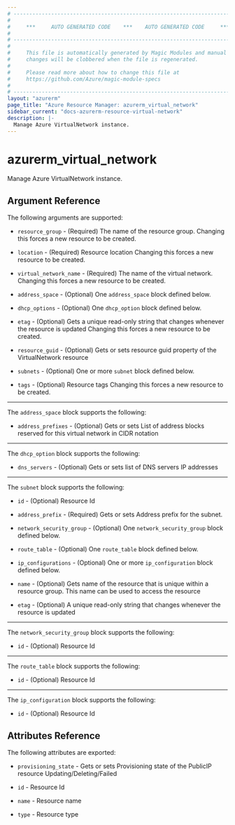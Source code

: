 ```yaml
---
# ----------------------------------------------------------------------------
#
#     ***     AUTO GENERATED CODE    ***    AUTO GENERATED CODE     ***
#
# ----------------------------------------------------------------------------
#
#     This file is automatically generated by Magic Modules and manual
#     changes will be clobbered when the file is regenerated.
#
#     Please read more about how to change this file at
#     https://github.com/Azure/magic-module-specs
#
# ----------------------------------------------------------------------------
layout: "azurerm"
page_title: "Azure Resource Manager: azurerm_virtual_network"
sidebar_current: "docs-azurerm-resource-virtual-network"
description: |-
  Manage Azure VirtualNetwork instance.
---
```


# azurerm_virtual_network

Manage Azure VirtualNetwork instance.


## Argument Reference

The following arguments are supported:

* `resource_group` - (Required) The name of the resource group. Changing this forces a new resource to be created.

* `location` - (Required) Resource location Changing this forces a new resource to be created.

* `virtual_network_name` - (Required) The name of the virtual network. Changing this forces a new resource to be created.

* `address_space` - (Optional) One `address_space` block defined below.

* `dhcp_options` - (Optional) One `dhcp_option` block defined below.

* `etag` - (Optional) Gets a unique read-only string that changes whenever the resource is updated Changing this forces a new resource to be created.

* `resource_guid` - (Optional) Gets or sets resource guid property of the VirtualNetwork resource

* `subnets` - (Optional) One or more `subnet` block defined below.

* `tags` - (Optional) Resource tags Changing this forces a new resource to be created.

---

The `address_space` block supports the following:

* `address_prefixes` - (Optional) Gets or sets List of address blocks reserved for this virtual network in CIDR notation

---

The `dhcp_option` block supports the following:

* `dns_servers` - (Optional) Gets or sets list of DNS servers IP addresses

---

The `subnet` block supports the following:

* `id` - (Optional) Resource Id

* `address_prefix` - (Required) Gets or sets Address prefix for the subnet.

* `network_security_group` - (Optional) One `network_security_group` block defined below.

* `route_table` - (Optional) One `route_table` block defined below.

* `ip_configurations` - (Optional) One or more `ip_configuration` block defined below.

* `name` - (Optional) Gets name of the resource that is unique within a resource group. This name can be used to access the resource

* `etag` - (Optional) A unique read-only string that changes whenever the resource is updated


---

The `network_security_group` block supports the following:

* `id` - (Optional) Resource Id

---

The `route_table` block supports the following:

* `id` - (Optional) Resource Id

---

The `ip_configuration` block supports the following:

* `id` - (Optional) Resource Id

## Attributes Reference

The following attributes are exported:

* `provisioning_state` - Gets or sets Provisioning state of the PublicIP resource Updating/Deleting/Failed

* `id` - Resource Id

* `name` - Resource name

* `type` - Resource type
